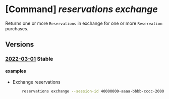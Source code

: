 # [Command] _reservations exchange_

Returns one or more `Reservations` in exchange for one or more `Reservation` purchases.


## Versions

### [2022-03-01](/Resources/mgmt-plane/L3Byb3ZpZGVycy9taWNyb3NvZnQuY2FwYWNpdHkvZXhjaGFuZ2U=/2022-03-01.xml) **Stable**

<!-- mgmt-plane /providers/microsoft.capacity/exchange 2022-03-01 -->

#### examples

- Exchange reservations
    ```bash
        reservations exchange --session-id 40000000-aaaa-bbbb-cccc-200000000012
    ```
